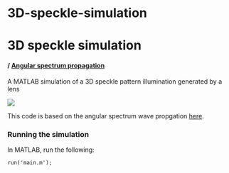 # 3D-speckle-simulation


# 3D speckle simulation
#### / [Angular spectrum propagation ](https://www.google.com/search?client=firefox-b-d&ei=NfoOYOmaJ8-dgQbk_oLQBQ&q=fourier+optics+goodman+pdf&oq=fouier+optics&gs_lcp=CgZwc3ktYWIQAxgBMgQIABBHMgQIABBHMgQIABBHMgQIABBHMgQIABBHMgQIABBHMgQIABBHMgQIABBHUABYAGCjGmgAcAF4AIABAIgBAJIBAJgBAKoBB2d3cy13aXrIAQjAAQE&sclient=psy-ab)
A MATLAB simulation of a 3D speckle pattern illumination generated by a lens

![](https://github.com/3D-speckle-simulation/cool_speckle_3d.gif)


This code is based on the angular spectrum wave propgation [here](https://www.google.com/search?client=firefox-b-d&ei=NfoOYOmaJ8-dgQbk_oLQBQ&q=fourier+optics+goodman+pdf&oq=fouier+optics&gs_lcp=CgZwc3ktYWIQAxgBMgQIABBHMgQIABBHMgQIABBHMgQIABBHMgQIABBHMgQIABBHMgQIABBHMgQIABBHUABYAGCjGmgAcAF4AIABAIgBAJIBAJgBAKoBB2d3cy13aXrIAQjAAQE&sclient=psy-ab). 


### Running the simulation
In MATLAB, run the following:
```
run('main.m');
```
